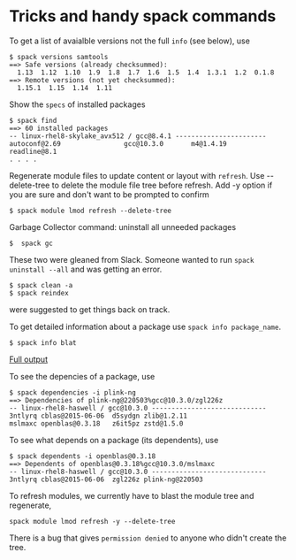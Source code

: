 # Tricks and handy spack commands

To get a list of avaialble versions not the full `info` (see below), use

```
$ spack versions samtools
==> Safe versions (already checksummed):
  1.13  1.12  1.10  1.9  1.8  1.7  1.6  1.5  1.4  1.3.1  1.2  0.1.8
==> Remote versions (not yet checksummed):
  1.15.1  1.15  1.14  1.11
```

Show the `specs` of installed packages

```
$ spack find
==> 60 installed packages
-- linux-rhel8-skylake_avx512 / gcc@8.4.1 -----------------------
autoconf@2.69                gcc@10.3.0       m4@1.4.19      readline@8.1
. . . .
```

Regenerate module files to update content or layout with `refresh`.
Use --delete-tree to delete the module file tree before refresh.
Add -y option if you are sure and don't want to be prompted to confirm

```
$ spack module lmod refresh --delete-tree
```

Garbage Collector command: uninstall all unneeded packages

```
$  spack gc
```

These two were gleaned from Slack.  Someone wanted to run `spack uninstall
--all` and was getting an error.

```
$ spack clean -a
$ spack reindex
```

were suggested to get things back on track.

To get detailed information about a package use `spack info package_name`.

```
$ spack info blat
```
[Full output](./blat_info.md)

To see the depencies of a package, use
```
$ spack dependencies -i plink-ng
==> Dependencies of plink-ng@220503%gcc@10.3.0/zgl226z
-- linux-rhel8-haswell / gcc@10.3.0 -----------------------------
3ntlyrq cblas@2015-06-06  d5sydgn zlib@1.2.11
mslmaxc openblas@0.3.18   z6it5pz zstd@1.5.0
```

To see what depends on a package (its dependents), use
```
$ spack dependents -i openblas@0.3.18
==> Dependents of openblas@0.3.18%gcc@10.3.0/mslmaxc
-- linux-rhel8-haswell / gcc@10.3.0 -----------------------------
3ntlyrq cblas@2015-06-06  zgl226z plink-ng@220503
```

To refresh modules, we currently have to blast the module tree and regenerate,
```
spack module lmod refresh -y --delete-tree
```
There is a bug that gives `permission denied` to anyone who didn't create the
tree.
